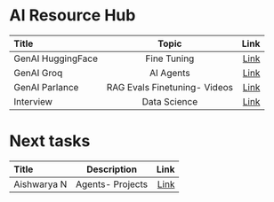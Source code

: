# AI Resource Hub
 Title | Topic | Link |
| :---         |     :---:      |          ---: |
| GenAI HuggingFace   | Fine Tuning     | [Link](https://github.com/huggingface/smol-course)    |
| GenAI Groq |  AI Agents | [Link](https://github.com/neural-maze/agentic_patterns) |
| GenAI Parlance | RAG Evals Finetuning- Videos | [Link](https://parlance-labs.com/education/)  |
| Interview     | Data Science     | [Link](https://github.com/youssefHosni/Data-Science-Interview-Questions-Answers)      |



# Next tasks

| Title | Description | Link |
| :---         |     :---:      |          ---: |
| Aishwarya N | Agents- Projects | [Link](https://github.com/aishwaryanr/awesome-generative-ai-guide/blob/main/resources/gen_ai_projects.md) |
